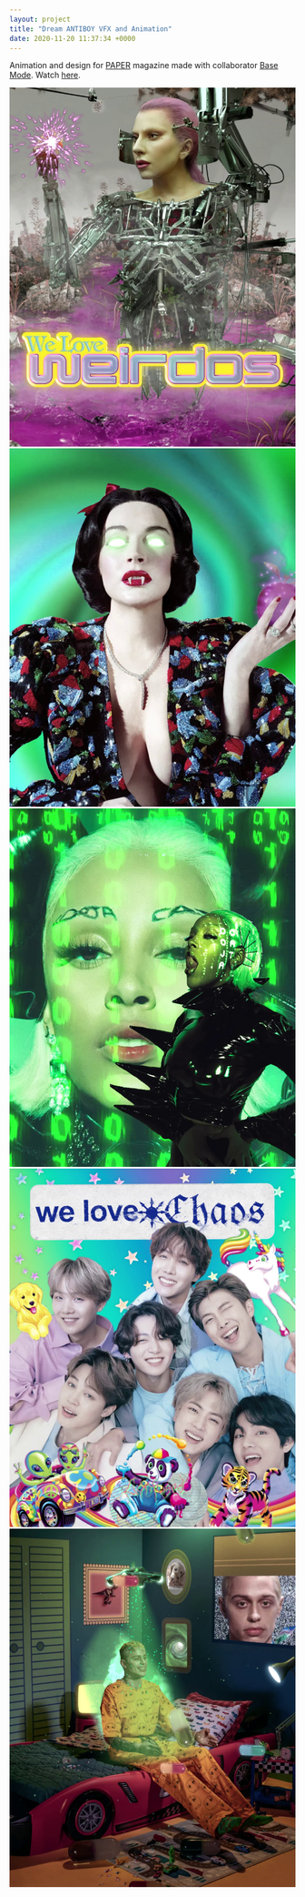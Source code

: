 ```yaml
---
layout: project
title: "Dream ANTIBOY VFX and Animation"
date: 2020-11-20 11:37:34 +0000
---
```



Animation and design for [PAPER](https://www.papermag.com/) magazine made with collaborator [Base Mode](https://www.instagram.com/base__mode/). Watch [here](https://www.instagram.com/p/CHyfMpOBXjj/).

![](/assets/paper/3.jpg)
![](/assets/paper/2.jpg)
![](/assets/paper/1.jpg)
![](/assets/paper/4.jpg)
![](/assets/paper/5.jpg)